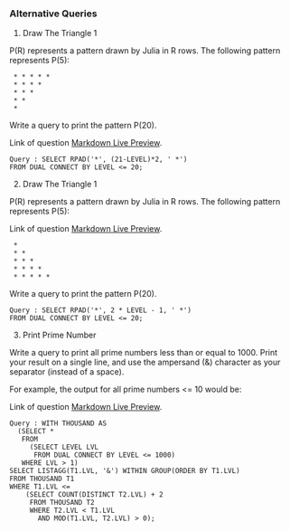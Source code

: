 ### Alternative Queries
1. Draw The Triangle 1

P(R) represents a pattern drawn by Julia in R rows. The following pattern represents P(5):

```
 * * * * *
 * * * * 
 * * * 
 * *
 *
```

Write a query to print the pattern P(20).

Link of question [Markdown Live Preview](https://www.hackerrank.com/challenges/draw-the-triangle-1/problem?isFullScreen=true).

```
Query : SELECT RPAD('*', (21-LEVEL)*2, ' *')
FROM DUAL CONNECT BY LEVEL <= 20;
```


2. Draw The Triangle 1
   
  P(R) represents a pattern drawn by Julia in R rows. The following pattern represents P(5):



Link of question [Markdown Live Preview](https://www.hackerrank.com/challenges/placements/problem?isFullScreen=true).

```
 * 
 * * 
 * * * 
 * * * * 
 * * * * *
 ```

 Write a query to print the pattern P(20).

```
Query : SELECT RPAD('*', 2 * LEVEL - 1, ' *')
FROM DUAL CONNECT BY LEVEL <= 20;
```

3. Print Prime Number
   
  Write a query to print all prime numbers less than or equal to 1000. Print your result on a single line, and use the ampersand (&) character as your separator (instead of a space).

For example, the output for all prime numbers <= 10 would be:

Link of question [Markdown Live Preview](https://www.hackerrank.com/challenges/print-prime-numbers/problem?isFullScreen=true).

```
Query : WITH THOUSAND AS
  (SELECT *
   FROM
     (SELECT LEVEL LVL
      FROM DUAL CONNECT BY LEVEL <= 1000)
   WHERE LVL > 1)
SELECT LISTAGG(T1.LVL, '&') WITHIN GROUP(ORDER BY T1.LVL)
FROM THOUSAND T1
WHERE T1.LVL <=
    (SELECT COUNT(DISTINCT T2.LVL) + 2
     FROM THOUSAND T2
     WHERE T2.LVL < T1.LVL
       AND MOD(T1.LVL, T2.LVL) > 0);
```

